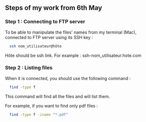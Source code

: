 ## Steps of my work from 6th May

### Step 1 : Connecting to FTP server
To be able to manipulate the files' names from my terminal (Mac), connected to FTP server using its SSH key :

```bash
  ssh nom_utilisateur@hôte
```
Hôte should be ssh link. For example : ssh-nom_utilisateur.hote.com

### Step 2 : Listing files
When it is connected, you should use the following command :
```bash
  find -type f
```
This command will find all the files and will list them.

For example, if you want to find only pdf files :
```bash
  find -type f -iname "*.pdf"
```
